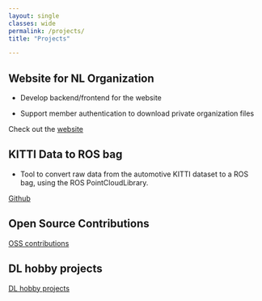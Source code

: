 ```yaml
---
layout: single
classes: wide
permalink: /projects/
title: "Projects"

---
```


## Website for NL Organization

* Develop backend/frontend for the website

* Support member authentication to download private organization files

Check out the [website](https://www.vaw-nijmegen.nl)

## KITTI Data to ROS bag

 * Tool to convert raw data from the automotive KITTI dataset to a ROS bag, using the ROS PointCloudLibrary.

 [Github](https://github.com/dmatos2012/cpp_kitti_2_rosbag)


## Open Source Contributions
[OSS contributions]({{site.url}}/projects/oss-contributions)

## DL hobby projects
[DL hobby projects]({{site.url}}/projects/dl-hobby-projects)
